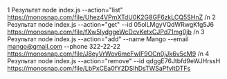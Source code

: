 1 Результат node index.js --action="list"
https://monosnap.com/file/Uhez4VPmXTdU0K2G8GF6zkLCQ5SHnZ /n
2 Результат node index.js --action="get" --id 05olLMgyVQdWRwgKfg5J6
https://monosnap.com/file/fXw5IydggeWcDcvKetxCJPd71mg0jb /n
3 Результат node index.js --action="add" --name Mango --email mango@gmail.com --phone 322-22-22
https://monosnap.com/file/J8eyVrWov6meFwIF9OCn0jJk6v5cM9 /n
4 Результат node index.js --action="remove" --id qdggE76Jtbfd9eWJHrssH
https://monosnap.com/file/LbPxCEa0fY2DSIhDsTWSaPfvltDTFs
